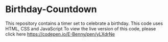 # Birthday-Countdown
This repository contains a timer set to celebrate a birthday. This code uses HTML, CSS and JavaScript
To view the live version of this code, please click here https://codepen.io/E-Benny/pen/yLXdrNe
